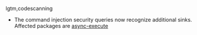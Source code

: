 lgtm,codescanning
* The command injection security queries now recognize additional sinks.
  Affected packages are
    [async-execute](https://npmjs.com/package/async-execute)
